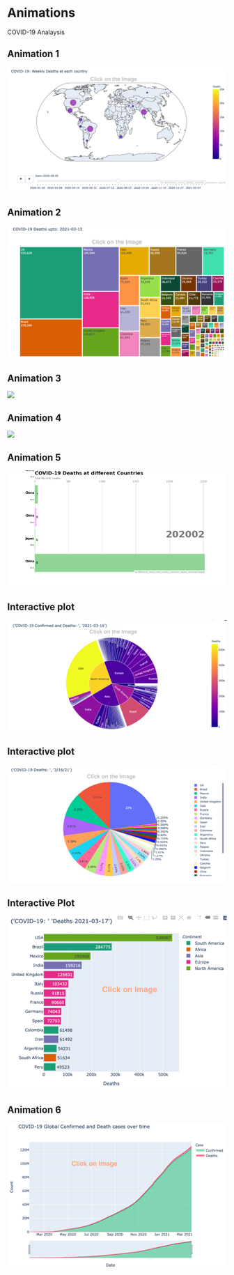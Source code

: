 # Animations
COVID-19 Analaysis

## Animation 1
[<img src="https://github.com/Kishore1818/Animations/blob/1b1ae2ff291931874fff6872c3a15cd16d3750a9/pictures/Global_weekly_deaths_sample.png">](https://kishore1818.github.io/Animations/covid_global_weekly_deaths_animation.html)

## Animation 2
[<img src="https://github.com/Kishore1818/Animations/blob/863fcd3822eb3fde836a43286125a1cce1ce6399/pictures/Deaths_treemap_sample.png">](https://kishore1818.github.io/Animations/covid_global_deaths_confirmed_treemap.html)

## Animation 3
<img src="https://github.com/Kishore1818/Animations/blob/8a07af02b27ec0b068e4773ed876d12bc0ab775c/covid_choropleth_confirmed_animation.png">

## Animation 4
<img src="https://github.com/Kishore1818/Animations/blob/8dbd3f7405871afbf3b9433f1b5ef8e3f18175e0/covid_cum_deathsdly_pie_animation.gif">

## Animation 5
<img src="https://github.com/Kishore1818/Animations/blob/e1aa78c6f32e4cd9bac1215ecf2f1ce8d21d30ec/covid_mnly_country_continent_deaths_animation.png">

## Interactive plot
[<img src="https://github.com/Kishore1818/Animations/blob/2d281dd00fbe1e95e75bab17510892a609883ae4/pictures/covid_confirmed_deaths_pieplt.png">](https://kishore1818.github.io/Animations/covid_today_cntry_continent_deaths_confirmed_pie_plt.html)

## Interactive plot
[<img src="https://github.com/Kishore1818/Animations/blob/c1df82f1aa989befb452075b3b27dc632bf9bcef/pictures/covid_deaths_perticularday.png">](https://kishore1818.github.io/Animations/covid_deaths_confirmed_pieplot.html)

## Interactive Plot
[<img src="https://github.com/Kishore1818/Animations/blob/86f64d4f0d86e92add1903d5a0bbca0e4c975b92/pictures/covid_prsntday_deaths_confirmed_hbar_plt.png">](https://kishore1818.github.io/Animations/covid_prsntday_deaths_confirmed_hbar_plt.html)

## Animation 6
[<img src="https://github.com/Kishore1818/Animations/blob/9da8352bc6565872b4c442ab0850d055b16be959/pictures/covid_global_deaths_confirmed_adjust_overtime.png">](https://kishore1818.github.io/Animations/covid_deaths_confirmed_lineplt_overtime_global.html)

